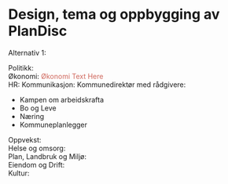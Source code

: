 # Design, tema og oppbygging av PlanDisc

Alternativ 1:  

Politikk:  
Økonomi: <span style="color: #d0685d;">Økonomi Text Here</span>  
HR:
Kommunikasjon:
Kommunedirektør med rådgivere:
- Kampen om arbeidskrafta
- Bo og Leve
- Næring
- Kommuneplanlegger  

Oppvekst:  
Helse og omsorg:  
Plan, Landbruk og Miljø:  
Eiendom og Drift:  
Kultur:  

